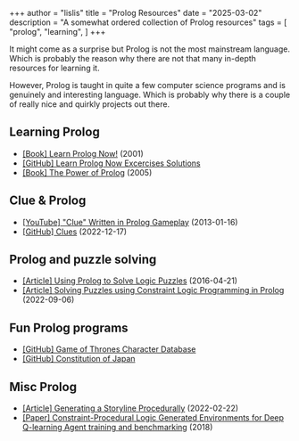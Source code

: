 +++
author = "lislis"
title = "Prolog Resources"
date = "2025-03-02"
description = "A somewhat ordered collection of Prolog resources"
tags = [
    "prolog",
    "learning",
]
+++

It might come as a surprise but Prolog is not the most mainstream language. Which is probably the reason why there are not that many in-depth resources for learning it.

However, Prolog is taught in quite a few computer science programs and is genuinely and interesting language. Which is probably why there is a couple of really nice and quirkly projects out there.

## Learning Prolog
- [[Book] Learn Prolog Now!](https://www.let.rug.nl/bos/lpn/index.php) (2001)
- [[GitHub] Learn Prolog Now Excercises Solutions](https://github.com/mrkkrp/lpnes)
- [[Book] The Power of Prolog](https://www.metalevel.at/prolog) (2005)

## Clue & Prolog
- [[YouTube] "Clue" Written in Prolog Gameplay](https://www.youtube.com/watch?v=rZ34Df9S36I) (2013-01-16)
- [[GitHub] Clues](https://github.com/asigdel29/Clues) (2022-12-17)


## Prolog and puzzle solving
- [[Article] Using Prolog to Solve Logic Puzzles](https://bennycheung.github.io/using-prolog-to-solve-logic-puzzles) (2016-04-21)
- [[Article] Solving Puzzles using Constraint Logic Programming in Prolog](https://bennycheung.github.io/solving-puzzles-using-clp) (2022-09-06)

## Fun Prolog programs
- [[GitHub] Game of Thrones Character Database](https://github.com/rachelwiles/GoT-Check)
- [[GitHub] Constitution of Japan](https://github.com/bitlaw-jp/the-constitution-of-japan)

## Misc Prolog
- [[Article] Generating a Storyline Procedurally](https://www.noveltech.dev/procedural-story) (2022-02-22)
- [[Paper] Constraint-Procedural Logic Generated Environments for Deep Q-learning Agent training and benchmarking](https://ceur-ws.org/Vol-3204/paper_27.pdf) (2018)

